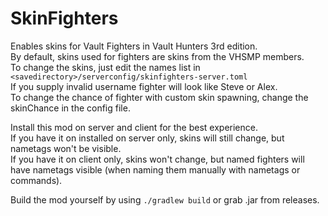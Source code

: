 # SkinFighters
Enables skins for Vault Fighters in Vault Hunters 3rd edition.<br>
By default, skins used for fighters are skins from the VHSMP members.<br>
To change the skins, just edit the names list in `<savedirectory>/serverconfig/skinfighters-server.toml`<br>
If you supply invalid username fighter will look like Steve or Alex.<br>
To change the chance of fighter with custom skin spawning, change the skinChance in the config file.<br>

Install this mod on server and client for the best experience.<br>
If you have it on installed on server only, skins will still change, but nametags won't be visible.<br>
If you have it on client only, skins won't change, but named fighters will have nametags visible (when naming them manually with nametags or commands).

Build the mod yourself by using `./gradlew build` or grab .jar from releases.